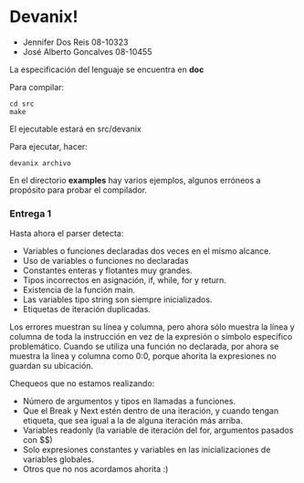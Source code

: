 # Devanix!

*   Jennifer Dos Reis 08-10323
*   José Alberto Goncalves 08-10455

La especificación del lenguaje se encuentra en **doc**

Para compilar:

    cd src
    make

El ejecutable estará en src/devanix

Para ejecutar, hacer:

    devanix archivo

En el directorio **examples** hay varios ejemplos, algunos erróneos a propósito
para probar el compilador.

### Entrega 1

Hasta ahora el parser detecta:
*   Variables o funciones declaradas dos veces en el mismo alcance.
*   Uso de variables o funciones no declaradas
*   Constantes enteras y flotantes muy grandes.
*   Tipos incorrectos en asignación, if, while, for y return.
*   Existencia de la función main.
*   Las variables tipo string son siempre inicializados.
*   Etiquetas de iteración duplicadas.

Los errores muestran su línea y columna, pero ahora sólo muestra la línea y
columna de toda la instrucción en vez de la expresión o símbolo específico
problemático. Cuando se utiliza una función no declarada, por ahora se
muestra la línea y columna como 0:0, porque ahorita la expresiones no guardan
su ubicación.

Chequeos que no estamos realizando:
*   Número de argumentos y tipos en llamadas a funciones.
*   Que el Break y Next estén dentro de una iteración, y cuando tengan
    etiqueta, que sea igual a la de alguna iteración más arriba.
*   Variables readonly (la variable de iteración del for, argumentos pasados
    con $$)
*   Solo expresiones constantes y variables en las inicializaciones de variables
    globales.
*   Otros que no nos acordamos ahorita :)